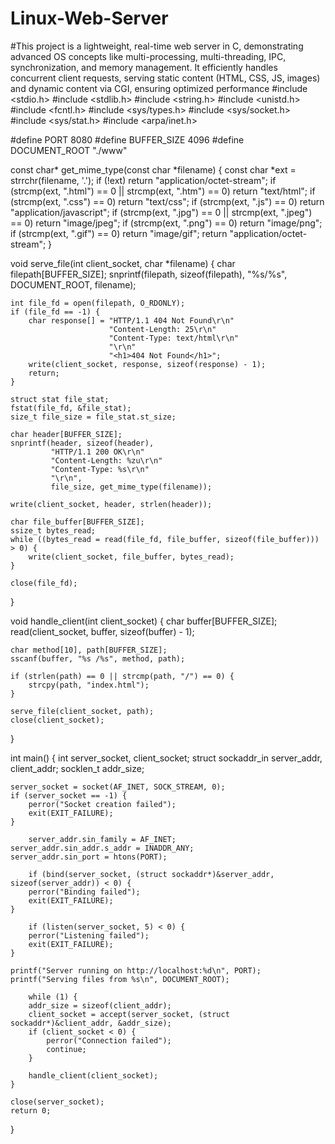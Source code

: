 # Linux-Web-Server
#This project is a lightweight, real-time web server in C, demonstrating advanced OS concepts like multi-processing, multi-threading, IPC, synchronization, and memory management. It efficiently handles concurrent client requests, serving static content (HTML, CSS, JS, images) and dynamic content via CGI, ensuring optimized performance
#include <stdio.h>
#include <stdlib.h>
#include <string.h>
#include <unistd.h>
#include <fcntl.h>
#include <sys/types.h>
#include <sys/socket.h>
#include <sys/stat.h>
#include <arpa/inet.h>

#define PORT 8080
#define BUFFER_SIZE 4096
#define DOCUMENT_ROOT "./www"

const char* get_mime_type(const char *filename) {
    const char *ext = strrchr(filename, '.');
    if (!ext) return "application/octet-stream"; 
    if (strcmp(ext, ".html") == 0 || strcmp(ext, ".htm") == 0) return "text/html";
    if (strcmp(ext, ".css") == 0) return "text/css";
    if (strcmp(ext, ".js") == 0) return "application/javascript";
    if (strcmp(ext, ".jpg") == 0 || strcmp(ext, ".jpeg") == 0) return "image/jpeg";
    if (strcmp(ext, ".png") == 0) return "image/png";
    if (strcmp(ext, ".gif") == 0) return "image/gif";
    return "application/octet-stream";
}

void serve_file(int client_socket, char *filename) {
    char filepath[BUFFER_SIZE];
    snprintf(filepath, sizeof(filepath), "%s/%s", DOCUMENT_ROOT, filename);

    int file_fd = open(filepath, O_RDONLY);
    if (file_fd == -1) {
        char response[] = "HTTP/1.1 404 Not Found\r\n"
                          "Content-Length: 25\r\n"
                          "Content-Type: text/html\r\n"
                          "\r\n"
                          "<h1>404 Not Found</h1>";
        write(client_socket, response, sizeof(response) - 1);
        return;
    }

    struct stat file_stat;
    fstat(file_fd, &file_stat);
    size_t file_size = file_stat.st_size;

    char header[BUFFER_SIZE];
    snprintf(header, sizeof(header),
             "HTTP/1.1 200 OK\r\n"
             "Content-Length: %zu\r\n"
             "Content-Type: %s\r\n"
             "\r\n",
             file_size, get_mime_type(filename));

    write(client_socket, header, strlen(header));

    char file_buffer[BUFFER_SIZE];
    ssize_t bytes_read;
    while ((bytes_read = read(file_fd, file_buffer, sizeof(file_buffer))) > 0) {
        write(client_socket, file_buffer, bytes_read);
    }

    close(file_fd);
}

void handle_client(int client_socket) {
    char buffer[BUFFER_SIZE];
    read(client_socket, buffer, sizeof(buffer) - 1);

    char method[10], path[BUFFER_SIZE];
    sscanf(buffer, "%s /%s", method, path);

    if (strlen(path) == 0 || strcmp(path, "/") == 0) {
        strcpy(path, "index.html");
    }

    serve_file(client_socket, path);
    close(client_socket);
}

int main() {
    int server_socket, client_socket;
    struct sockaddr_in server_addr, client_addr;
    socklen_t addr_size;

    
    server_socket = socket(AF_INET, SOCK_STREAM, 0);
    if (server_socket == -1) {
        perror("Socket creation failed");
        exit(EXIT_FAILURE);
    }

        server_addr.sin_family = AF_INET;
    server_addr.sin_addr.s_addr = INADDR_ANY;
    server_addr.sin_port = htons(PORT);

        if (bind(server_socket, (struct sockaddr*)&server_addr, sizeof(server_addr)) < 0) {
        perror("Binding failed");
        exit(EXIT_FAILURE);
    }

        if (listen(server_socket, 5) < 0) {
        perror("Listening failed");
        exit(EXIT_FAILURE);
    }

    printf("Server running on http://localhost:%d\n", PORT);
    printf("Serving files from %s\n", DOCUMENT_ROOT);

        while (1) {
        addr_size = sizeof(client_addr);
        client_socket = accept(server_socket, (struct sockaddr*)&client_addr, &addr_size);
        if (client_socket < 0) {
            perror("Connection failed");
            continue;
        }

        handle_client(client_socket);
    }

    close(server_socket);
    return 0;
}



